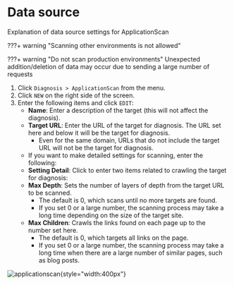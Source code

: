 # Data source

Explanation of data source settings for ApplicationScan

???+ warning "Scanning other environments is not allowed"
    
???+ warning "Do not scan production environments"
    Unexpected addition/deletion of data may occur due to sending a large number of requests

1. Click `Diagnosis > ApplicationScan` from the menu.
2. Click `NEW` on the right side of the screen.
3. Enter the following items and click `EDIT`:
    - **Name**: Enter a description of the target (this will not affect the diagnosis).
    - **Target URL**: Enter the URL of the target for diagnosis. The URL set here and below it will be the target for diagnosis.
        - Even for the same domain, URLs that do not include the target URL will not be the target for diagnosis.
    - If you want to make detailed settings for scanning, enter the following:
    - **Setting Detail**: Click to enter two items related to crawling the target for diagnosis:
    - **Max Depth**: Sets the number of layers of depth from the target URL to be scanned. 
        - The default is 0, which scans until no more targets are found. 
        - If you set 0 or a large number, the scanning process may take a long time depending on the size of the target site.
    - **Max Children**: Crawls the links found on each page up to the number set here. 
        - The default is 0, which targets all links on the page. 
        - If you set 0 or a large number, the scanning process may take a long time when there are a large number of similar pages, such as blog posts.

![applicationscan](/img/diagnosis/applicationscan.png){style="width:400px"}
